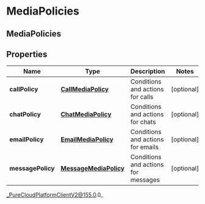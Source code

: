 # MediaPolicies

## MediaPolicies

## Properties

|Name | Type | Description | Notes|
|------------ | ------------- | ------------- | -------------|
| **callPolicy** | [**CallMediaPolicy**](CallMediaPolicy) | Conditions and actions for calls | [optional] |
| **chatPolicy** | [**ChatMediaPolicy**](ChatMediaPolicy) | Conditions and actions for chats | [optional] |
| **emailPolicy** | [**EmailMediaPolicy**](EmailMediaPolicy) | Conditions and actions for emails | [optional] |
| **messagePolicy** | [**MessageMediaPolicy**](MessageMediaPolicy) | Conditions and actions for messages | [optional] |



_PureCloudPlatformClientV2@155.0.0_
